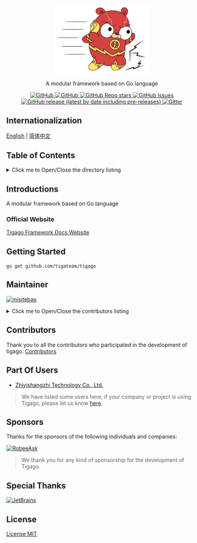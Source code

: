<p align="center">
  <img src="/assets/logo.png" width="50%"/>
</p>
<p align="center">
A modular framework based on Go language
</p>
<p align="center">
  <a href="https://github.com/tigateam/tigago/blob/main/LICENSE">
    <img alt="GitHub" src="https://img.shields.io/github/license/tigateam/tigago?style=flat-square"/>
  </a>
  <a href="https://github.com/misitebao/standard-repository">
    <img alt="GitHub" src="https://cdn.jsdelivr.net/gh/misitebao/standard-repository@main/assets/badge_flat-square.svg"/>
  </a>
  <a href="https://github.com/tigateam/tigago">
    <img alt="GitHub Repo stars" src="https://img.shields.io/github/stars/tigateam/tigago?style=flat-square"/>
  </a>
  <a href="https://github.com/tigateam/tigago/issues">
    <img alt="GitHub issues" src="https://img.shields.io/github/issues/tigateam/tigago?style=flat-square"/>
  </a>
  <a href="https://github.com/tigateam/tigago/releases">
    <img alt="GitHub release (latest by date including pre-releases)" src="https://img.shields.io/github/v/release/tigateam/tigago?sort=semver&style=flat-square"/>
  </a>
  <a href="https://gitter.im/tigateam/tigago">
    <img alt="Gitter" src="https://img.shields.io/gitter/room/tigateam/tigago?style=flat-square&color=4ab494"/>
  </a>
</p>

<span id="nav-1"></span>

## Internationalization

[English](README.md) | [简体中文](README.zh-Hans.md)

<span id="nav-2"></span>

## Table of Contents

<details>
  <summary>Click me to Open/Close the directory listing</summary>

- [Internationalization](#nav-1)
- [Table of Contents](#nav-2)
- [Introductions](#nav-3)
  - [Official Website](#nav-3-1)
  - [Background](#nav-3-2)
- [Graphic Demo](#nav-4)
- [Features](#nav-5)
- [Architecture](#nav-6)
- [Getting Started](#nav-7)
- [Maintainer](#nav-8)
- [Contributors](#nav-9)
- [Community Exchange](#nav-10)
- [Part Of Users](#nav-11)
- [Release History](CHANGE.md)
- [Donators](#nav-12)
- [Sponsors](#nav-13)
- [Special Thanks](#nav-14)
- [License](#nav-15)

</details>

<span id="nav-3"></span>

## Introductions

A modular framework based on Go language

<span id="nav-3-1"></span>

### Official Website

[Tigago Framework Docs Website](https://tigago.tigateam.org)

<span id="nav-3-2"></span>

<!-- ### Background -->

<!-- Fill in the project creation background here -->

<span id="nav-4"></span>

<!-- ## Graphic Demo -->

<!-- Place the demo of your project here, which can be a specific visit address, picture screenshot, Gif or video, etc. -->

<span id="nav-5"></span>

<!-- ## Features -->

<!-- Fill in the features of your project here, usually a list. -->

<span id="nav-6"></span>

<!-- ## Architecture -->

<!-- Fill in your project architecture diagram or description here, and you can place the project directory description -->

<span id="nav-7"></span>

## Getting Started

```shell
go get github.com/tigateam/tigago
```

<span id="nav-8"></span>

## Maintainer

<a href="https://github.com/misitebao"><img src="https://github.com/misitebao.png" width="40" height="40" alt="misitebao" title="misitebao"/></a>

<details>
  <summary>Click me to Open/Close the contributors listing</summary>

- [Misitebao](https://github.com/misitebao)

</details>

<span id="nav-9"></span>

## Contributors

Thank you to all the contributors who participated in the development of tigago. [Contributors](https://github.com/tigateam/tigago/graphs/contributors)

<span id="nav-10"></span>

<!-- ## Community Exchange -->

<!-- Fill in the online and offline communication address of the project here, which can be an instant messaging group, a community, or a discussion group, etc. -->

<span id="nav-11"></span>

## Part Of Users

- [Zhiyishangzhi Technology Co., Ltd.](#)

> We have listed some users here, if your company or project is using Tigago, please let us know [here](https://github.com/tigateam/tigago/issues/13).

<span id="nav-12"></span>

<!-- ## Donators -->

<!-- Fill in the list of donors here -->

<span id="nav-13"></span>

## Sponsors

Thanks for the sponsors of the following individuals and companies:

<a href="https://robeeask.com">
  <img src="https://cdn.jsdelivr.net/gh/misitebao/CDN@main/logo/robeeask.png" height="50px" alt="RobeeAsk"/>
</a>

> We thank you for any kind of sponsorship for the development of Tigago.

<span id="nav-14"></span>

## Special Thanks

<a href="https://www.jetbrains.com/?from=tigago">
  <img src="https://cdn.jsdelivr.net/gh/misitebao/CDN@main/logo/jetbrains.png" height="130px" alt="JetBrains"/>
</a>

<span id="nav-15"></span>

## License

[License MIT](LICENSE)
